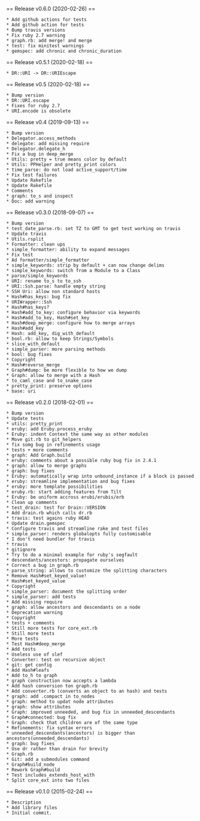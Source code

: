 == Release v0.6.0 (2020-02-26) ==

	* Add github actions for tests
	* Add github action for tests
	* Bump travis versions
	* Fix ruby 2.7 warning
	* graph.rb: add merge! and merge
	* test: fix minitest warnings
	* gemspec: add chronic and chronic_duration

== Release v0.5.1 (2020-02-18) ==

	* DR::URI -> DR::URIEscape

== Release v0.5 (2020-02-18) ==

	* Bump version
	* DR::URI.escape
	* Fixes for ruby 2.7
	* URI.encode is obsolete

== Release v0.4 (2019-09-13) ==

	* Bump version
	* Delegator.access_methods
	* delegate: add missing require
	* Delegator.delegate_h
	* Fix a bug in deep_merge
	* Utils: pretty = true means color by default
	* Utils: PPHelper and pretty_print colors
	* time_parse: do not load active_support/time
	* Fix test failures
	* Update Rakefile
	* Update Rakefile
	* Comments
	* graph: to_s and inspect
	* Doc: add warning

== Release v0.3.0 (2018-09-07) ==

	* Bump version
	* test_date_parse.rb: set TZ to GMT to get test working on travis
	* Update travis
	* Utils.rsplit
	* Formatter: clean ups
	* simple_formatter: ability to expand messages
	* Fix test
	* Ad formatter/simple_formatter
	* simple_keywords: strip by default + can now change delims
	* simple_keywords: switch from a Module to a Class
	* parse/simple_keywords
	* URI: rename to_s to to_ssh
	* URI::Ssh.parse: handle empty string
	* SSH Uri: allow non standard hosts
	* Hash#has_keys: bug fix
	* URIWrapper::Ssh
	* Hash#has_keys?
	* Hash#add_to_key: configure behavior via keywords
	* Hash#add_to_key, Hash#set_key
	* Hash#deep_merge: configure how to merge arrays
	* Hash#add_key
	* Hash: add_key, dig_with_default
	* bool.rb: allow to keep Strings/Symbols
	* slice_with_default
	* simple_parser: more parsing methods
	* bool: bug fixes
	* Copyright
	* Hash#reverse_merge
	* Graph#dump: be more flexible to how we dump
	* Graph: allow to merge with a Hash
	* to_caml_case and to_snake_case
	* pretty_print: preserve options
	* base: uri

== Release v0.2.0 (2018-02-01) ==

	* Bump version
	* Update tests
	* utils: pretty_print
	* eruby: add Eruby.process_eruby
	* Eruby: indent Context the same way as other modules
	* Move git.rb to git_helpers
	* fix somg bug in refinements usage
	* tests + more comments
	* graph: Add Graph.build
	* eruby: comments about a possible ruby bug fix in 2.4.1
	* graph: allow to merge graphs
	* graph: bug fixes
	* Eruby: automatically wrap into unbound_instance if a block is passed
	* eruby: streamline implementation and bug fixes
	* eruby: more template possibilities
	* eruby.rb: start adding features from Tilt
	* Eruby: be uniform accross erubi/erubis/erb
	* Clean up comments
	* test_drain: test for Drain::VERSION
	* Add drain.rb which calls dr.rb
	* travis: test agains ruby HEAD
	* Update drain.gemspec
	* Configure travis and streamline rake and test files
	* simple_parser: renders globalopts fully customisable
	* I don't need bundler for travis
	* travis
	* gitignore
	* Try to do a minimal example for ruby's segfault
	* descendants/ancestors: propagate ourselves
	* Correct a bug in graph.rb
	* parse_string: allows to customize the splitting characters
	* Remove Hash#set_keyed_value!
	* Hash#set_keyed_value
	* Copyright
	* simple_parser: document the splitting order
	* simple_parser: add tests
	* Add missing require
	* graph: allow ancestors and descendants on a node
	* Deprecation warning
	* Copyright
	* tests + comments
	* Still more tests for core_ext.rb
	* Still more tests
	* More tests
	* Test Hash#deep_merge
	* Add tests
	* Useless use of slef
	* Converter: test on recursive object
	* git: get config
	* Add Hash#leafs
	* Add to_h to graph
	* graph construction now accepts a lambda
	* Add hash conversion ton graph.rb
	* Add converter.rb (converts an object to an hash) and tests
	* graph: add .compact in to_nodes
	* graph: method to updat node attributes
	* graph: show attributes
	* Graph: improved unneeded, and bug fix in unneeded_descendants
	* Graph#connected: bug fix
	* Graph: check that children are of the same type
	* Refinements: fix syntax errors
	* unneeded_descendants(ancestors) is bigger than ancestors(unneeded_descendants)
	* graph: bug fixes
	* Use dr rather than drain for brevity
	* Graph.rb
	* Git: add a submodules command
	* Graph#build_node
	* Rework Graph#build
	* Test includes_extends_host_with
	* Split core_ext into two files

== Release v0.1.0 (2015-02-24) ==

	* Description
	* Add library files
	* Initial commit.

